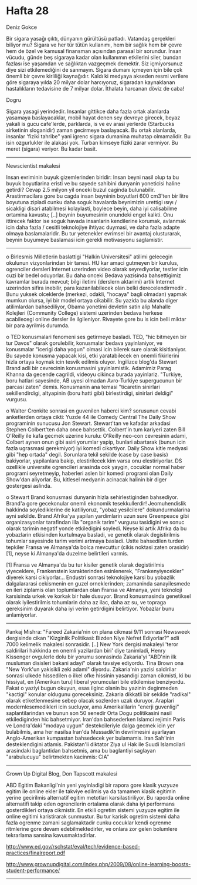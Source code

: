 # Hafta 28

Deniz Gokce

Bir sigara yasağı çıktı, dünyanın gürültüsü patladı. Vatandaş
gerçekleri biliyor mu? Sigara ve her tür tütün kullanımı, hem bir
sağlık hem bir çevre hem de özel ve kamusal finansman açısından
parasal bir sorundur. İnsan vücudu, günde beş sigaraya kadar olan
kullanımın etkilerini siler, bundan fazlası ise yaşamdan ve sağlıktan
vazgeçmek demektir. Siz içmiyorsunuz diye sizi etkilemediğini de
sanmayın. Sigara dumanı içmeyen için bile çok önemli bir çevre
kirliliği kaynağıdır. Kaldı ki medyaya akseden resmi verilere göre
sigaraya yılda 20 milyar dolar harcıyoruz, sigaradan kaynaklanan
hastalıkların tedavisine de 7 milyar dolar. İthalata harcanan döviz de
caba!

Dogru

Sigara yasagi yerindedir. Insanlar gittikce daha fazla ortak alanlarda
yasamaya baslayacaklar, mobil hayat denen sey devreye girecek, beyaz
yakali is gucu cafe'lerde, parklarda, is ve ev arasi yerlerde
(Starbucks sirketinin sloganidir) zaman gecirmeye baslayacak. Bu ortak
alanlarda, insanlar 'fiziki tahribe" yani igrenc sigara dumanina
muhatap olmamalidir. Bu isin ozgurlukler ile alakasi yok. Turban
kimseye fiziki zarar vermiyor. Bu meret (sigara) veriyor. Bu kadar
basit.

---

Newscientist makalesi

Insan evriminin buyuk gizemlerinden biridir: Insan beyni nasil olup ta
bu buyuk boyutlarina eristi ve bu sayede sahibini dunyanin yoneticisi
haline getirdi? Cevap 2.5 milyon yil onceki buzul caginda
bulunabilir. Arastirmacilara gore bu cagda insan beyninin boyutlari
600 cm3'ten bir litre boyutuna zipladi cunku daha soguk havalarda
beynimizin urettigi ısıyı / sicakligi disari atabilmesi kolaylasti,
boylece beyin, daha iyi calisabilme ortamina kavustu; [..] beynin
buyumesinin onundeki engel kalkti. Onu ittirecek faktor ise soguk
havada insanlarin kendilerine korumak, avlanmak icin daha fazla /
cesitli teknolojiye ihtiyac duymasi, ve daha fazla adapte olmaya
baslamalaridir. Bu tur yetenekler evrimsel bir avantaj olusturarak,
beynin buyumeye baslamasi icin gerekli motivasyonu saglamistir.

---

o Birlesmis Milletlerin baslattigi "Halkin Universitesi" atilimi
gelecegin okulunun vizyonlarindan bir tanesi. HU kar amaci gutmeyen
bir kurulus, ogrenciler dersleri Internet uzerinden video olarak
seyrediyorlar, testler icin cuzi bir bedel oduyorlar. Bu daha onceki
Bedava yazisinda bahsettigimiz kavramlar burada mevcut; bilgi iletimi
(derslern aktarimi) artik Internet uzerinden sifira inebilir, para
kazanilabilecek olan belki derecelendirmedir . Bunu yuksek olceklerde
(merkezi, odakli, "hocaya" bagli olmadan) yapmak mumkun olursa, iyi
bir model ortaya cikabilir. Su yazida bu alanda diger atilimlardan
bahsediliyor, Obama yonetimi devletin satin alip Mahalle Kolejleri
(Community College) sistemi uzerinden bedava herkese acabilecegi
online dersler ile ilgileniyor. Rivayete gore bu is icin belli miktar
bir para ayrilmis durumda.

o TED konusmalari fenomeni ses getirmeye basladi. TED, "hic bitmeyen
bir tur Davos" olarak gorulebilir, konusmalar bedava yayinlaniyor, ve
konusmalar "icerigi daha yogun" olmasi icin bilerek sure olarak
kisitlaniyor. Bu sayede konusma yapacak kisi, etki yaratabilecek en
onemli fikirlerini hizla ortaya koymak icin tesvik edilmis
oluyor. Ingilizce blog'da Stewart Brand adli bir cevrecinin
konusmasini yayinlamistik. Adamimiz Parag Khanna da gecende cagrildi,
videoyu cikinca burada yayinlariz. "Turkiye, boru hatlari sayesinde,
AB uyesi olmadan Avro-Turkiye supergucunun bir parcasi zaten"
demis. Konusmanin ana temasi "ticaretin sinirlari sekillendirdigi,
altyapinin (boru hatti gibi) birlestirdigi, sinirlari deldigi"
vurgusu.

o Walter Cronkite sonrasi en guvenilen haberci kim? sorusunun cevabi
anketlerden ortaya cikti: Yuzde 44 ile Comedy Central The Daily Show
programinin sunucusu Jon Stewart. Stewart'tan ve kafadar arkadasi
Stephen Colbert'ten daha once bahsettik. Colbert'in tum kariyeri zaten
Bill O'Reilly ile kafa gecmek uzerine kurulu: O'Reilly neo-con
cevresinin adami, Colbert aynen onun gibi asiri yorumlar yapip,
bunlari abartarak (bunun icin fazla ugrasmasi gerekmiyor) iyi komedi
cikartiyor. Daily Show kitle medyasi gibi "hep ortada"
degil. Sorunlara tekil sekilde (case by case basis) bakiyorlar,
yapilanlara bakip, elestirilecek kim varsa onu elestiriyorlar. DS
ozellikle universite ogrencileri arasinda cok yaygin, cocuklar normal
haber programi seyretmeyip, haberleri aslen bir komedi programi olan
Daily Show'dan aliyorlar. Bu, kitlesel medyanin acinacak halinin bir
diger gostergesi aslinda.

o Stewart Brand konusmasi dunyanin hizla sehirlestiginden
bahsediyor. Brand'a gore gecekonular onemli ekonomik tesekkullerdir!
Jeomuhendislik hakkinda soylediklerine de katiliyoruz, "yobaz
yesilcilere" dokundurmalarina ayni sekilde. Brand Afrika'ya yapilan
yardimlarin uzun sure Greenpeace gibi organizasyonlar tarafindan illa
"organik tarim" vurgusu tasidigini ve sonuc olarak tarimin negatif
yonde etkiledigini soyledi. Neyse ki artik Afrika da bu yobazlarin
etkisinden kurtulmaya basladi, ve genetik olarak degistirilmis
tohumlar sayesinde tarim verimi artmaya basladi. Ustte bahsedilen
turden tepkiler Fransa ve Almanya'da bolca mevcuttur (cikis noktasi
zaten orasidir) [1], neyse ki Almanya'da duzelme belirtileri varmis.

[1] Fransa ve Almanya'da bu tur kisiler genetik olarak degistirilmis
yiyeceklere, Frankenstein karakterinden esinlenerek,
"Frankenyiyecekler" diyerek karsi cikiyorlar... Endustri sonrasi
teknolojiye karsi bu yobazlik dalgalararasi cekismenin en guzel
orneklerinden; zamaninda sanayilesmede en ileri ziplamis olan
toplumlardan olan Fransa ve Almanya, yeni teknoloji karsisinda urkek
ve korkak bir hale dusuyor. Brand konusmasinda genetiksel olarak
iyilestirilmis tohumlarin daha az ilac, daha az su, ve topraga
gereksinim duyarak daha iyi verim getirdigini belirtiyor. Yobazlar
bunu anlamiyorlar.

---

Pankaj Mishra: "Fareed Zakaria'nin on plana cikmasi 9/11 sonrasi
Newsweek dergisinde cikan "Kizginlik Politikasi: Bizden Niye Nefret
Ediyorlar?" adli 7000 kelimelik makalesi sonrasidir. [..] New York
dergisi makaleyi 'teror saldirilari hakkinda en onemli yazilardan
biri' diye tanimladi, Henry Kissenger ovgulerle dolu bir yorumu
sonrasinda Zakaria'yi "ABD'nin ilk musluman disisleri bakani adayi"
olarak tavsiye ediyordu. Tina Brown ona "New York'un yakisikli zeki
adami" diyordu. Zakaria'nin yazisi saldirilar sonrasi ulkede
hissedilen o ilkel ofke hissinin yasandigi zaman cikmisti, ki bu
hissiyat, en [Amerikan turu] liberal yorumculari bile etkilemise
benziyordu. Fakat o yaziyi bugun okuyun, esas ilginc olanin bu yazinin
deginmeden "kactigi" konular oldugunu goreceksiniz. Zakaria dikkatli
bir sekilde "radikal" olarak etiketlenmesine sebep olacak sozlerden
uzak duruyor. Araplari modernlesemedikleri icin sucluyor, ama
Amerikalilarin "enerji guvenligi" saplantilarindan ve bunun son 50
senedir Orta Dogu politikasini nasil etkilediginden hic
bahsetmiyor. Iran'dan bahsederken Islamci rejimin Paris ve Londra'daki
"modaya uygun" destekcileriyle dalga gecmek icin yer bulabilmis, ama
her nasilsa Iran'da Mussadik'in devrilmesini ayarlayan Anglo-Amerikan
kumpastan bahsedecek yer bulamamis. Iran Sah'inin desteklendigini
atlamis. Pakistan'li diktator Ziya ul Hak ile Suudi Islamcilari
arasindaki baglantidan bahsetmis, ama bu baglantiyi saglayan
"arabulucuyu" belirtmekten kacinmis: CIA"

---

Grown Up Digital Blog, Don Tapscott makalesi

ABD Egitim Bakanligi'nin yeni yayinladigi bir rapora gore klasik yuzyuze egitim ile online ekler ile takviye edilmis ya da tamamen klasik egitimin yerine gecirilmis alternatif egitim metotlari karsilastiriliyor. Bu raporda online alternatifi takip eden ogrencilerin ortalama olarak daha iyi performans gosterdikleri ortaya cikmistir. En etkili ogretim sistemi yuzyuze egitim ile online egitimi karistirarak sunmustur. Bu tur karisik ogretim sistemi daha fazla ogrenme zamani saglamaktadir cunku cocuklar kendi ogrenme ritmlerine gore devam edebilmektedirler, ve onlara zor gelen bolumlere tekrarlama sansina kavusmaktadirlar.

http://www.ed.gov/rschstat/eval/tech/evidence-based-practices/finalreport.pdf

http://www.grownupdigital.com/index.php/2009/08/online-learning-boosts-student-performance/

---
